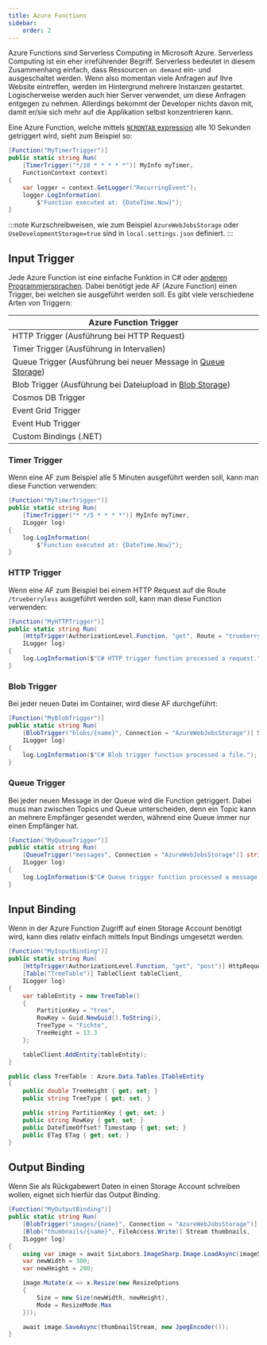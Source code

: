 ```yaml
---
title: Azure Functions
sidebar:
    order: 2
---
```


Azure Functions sind Serverless Computing in Microsoft Azure. Serverless Computing ist ein eher irreführender Begriff. Serverless bedeutet in diesem Zusammenhang einfach, dass Ressourcen `on demand` ein- und ausgeschaltet werden. Wenn also momentan viele Anfragen auf Ihre Website eintreffen, werden im Hintergrund mehrere Instanzen gestartet. Logischerweise werden auch hier Server verwendet, um diese Anfragen entgegen zu nehmen. Allerdings bekommt der Developer nichts davon mit, damit er/sie sich mehr auf die Applikation selbst konzentrieren kann.

Eine Azure Function, welche mittels [`NCRONTAB` expression](https://learn.microsoft.com/en-us/azure/azure-functions/functions-bindings-timer?tabs=python-v2%2Cisolated-process%2Cnodejs-v4&pivots=programming-language-csharp#ncrontab-expressions) alle 10 Sekunden getriggert wird, sieht zum Beispiel so:

```csharp
[Function("MyTimerTrigger")]
public static string Run(
    [TimerTrigger("*/10 * * * * *")] MyInfo myTimer,
    FunctionContext context)
{
    var logger = context.GetLogger("RecurringEvent");
    logger.LogInformation(
        $"Function executed at: {DateTime.Now}");
}
```

:::note
Kurzschreibweisen, wie zum Beispiel `AzureWebJobsStorage` oder `UseDevelopmentStorage=true` sind in `local.settings.json` definiert.
:::

## Input Trigger

Jede Azure Function ist eine einfache Funktion in C# oder [anderen Programmiersprachen](https://learn.microsoft.com/de-de/azure/azure-functions/supported-languages?tabs=isolated-process%2Cv4&pivots=programming-language-csharp). Dabei benötigt jede AF (Azure Function) einen Trigger, bei welchen sie ausgeführt werden soll. Es gibt viele verschiedene Arten von Triggern:

| Azure Function Trigger                                                                                                    |
| ------------------------------------------------------------------------------------------------------------------------- |
| HTTP Trigger (Ausführung bei HTTP Request)                                                                                |
| Timer Trigger (Ausführung in Intervallen)                                                                                 |
| Queue Trigger (Ausführung bei neuer Message in [Queue Storage](/de/decentralised_systems/storage_account/#queue-storage)) |
| Blob Trigger (Ausführung bei Dateiupload in [Blob Storage](/de/decentralised_systems/storage_account/#blob-storage))      |
| Cosmos DB Trigger                                                                                                         |
| Event Grid Trigger                                                                                                        |
| Event Hub Trigger                                                                                                         |
| Custom Bindings (.NET)                                                                                                    |

### Timer Trigger

Wenn eine AF zum Beispiel alle 5 Minuten ausgeführt werden soll, kann man diese Function verwenden:

```csharp
[Function("MyTimerTrigger")]
public static string Run(
    [TimerTrigger("* */5 * * * *")] MyInfo myTimer,
    ILogger log)
{
    log.LogInformation(
        $"Function executed at: {DateTime.Now}");
}
```

### HTTP Trigger

Wenn eine AF zum Beispiel bei einem HTTP Request auf die Route `/trueberryless` ausgeführt werden soll, kann man diese Function verwenden:

```csharp
[Function("MyHTTPTrigger")]
public static string Run(
    [HttpTrigger(AuthorizationLevel.Function, "get", Route = "trueberryless")] HttpRequest req,
    ILogger log)
{
    log.LogInformation($"C# HTTP trigger function processed a request.");
}
```

### Blob Trigger

Bei jeder neuen Datei im Container, wird diese AF durchgeführt:

```csharp
[Function("MyBlobTrigger")]
public static string Run(
    [BlobTrigger("blobs/{name}", Connection = "AzureWebJobsStorage")] Stream imageStream,
    ILogger log)
{
    log.LogInformation($"C# Blob trigger function processed a file.");
}
```

### Queue Trigger

Bei jeder neuen Message in der Queue wird die Function getriggert. Dabei muss man zwischen Topics und Queue unterscheiden, denn ein Topic kann an mehrere Empfänger gesendet werden, während eine Queue immer nur einen Empfänger hat.

```csharp
[Function("MyQueueTrigger")]
public static string Run(
    [QueueTrigger("messages", Connection = "AzureWebJobsStorage")] string jsonString
    ILogger log)
{
    log.LogInformation($"C# Queue trigger function processed a message.");
}
```

## Input Binding

Wenn in der Azure Function Zugriff auf einen Storage Account benötigt wird, kann dies relativ einfach mittels Input Bindings umgesetzt werden.

```csharp
[Function("MyInputBinding")]
public static string Run(
    [HttpTrigger(AuthorizationLevel.Function, "get", "post")] HttpRequest req,
    [Table("TreeTable")] TableClient tableClient,
    ILogger log)
{
    var tableEntity = new TreeTable()
    {
        PartitionKey = "tree",
        RowKey = Guid.NewGuid().ToString(),
        TreeType = "Fichte",
        TreeHeight = 13.3
    };

    tableClient.AddEntity(tableEntity);
}

public class TreeTable : Azure.Data.Tables.ITableEntity
{
    public double TreeHeight { get; set; }
    public string TreeType { get; set; }

    public string PartitionKey { get; set; }
    public string RowKey { get; set; }
    public DateTimeOffset? Timestamp { get; set; }
    public ETag ETag { get; set; }
}
```

## Output Binding

Wenn Sie als Rückgabewert Daten in einen Storage Account schreiben wollen, eignet sich hierfür das Output Binding.

```csharp
[Function("MyOutputBinding")]
public static string Run(
    [BlobTrigger("images/{name}", Connection = "AzureWebJobsStorage")] Stream imageStream,
    [Blob("thumbnails/{name}", FileAccess.Write)] Stream thumbnails,
    ILogger log)
{
    using var image = await SixLabors.ImageSharp.Image.LoadAsync(imageStream);
    var newWidth = 300;
    var newHeight = 200;

    image.Mutate(x => x.Resize(new ResizeOptions
    {
        Size = new Size(newWidth, newHeight),
        Mode = ResizeMode.Max
    }));

    await image.SaveAsync(thumbnailStream, new JpegEncoder());
}
```
